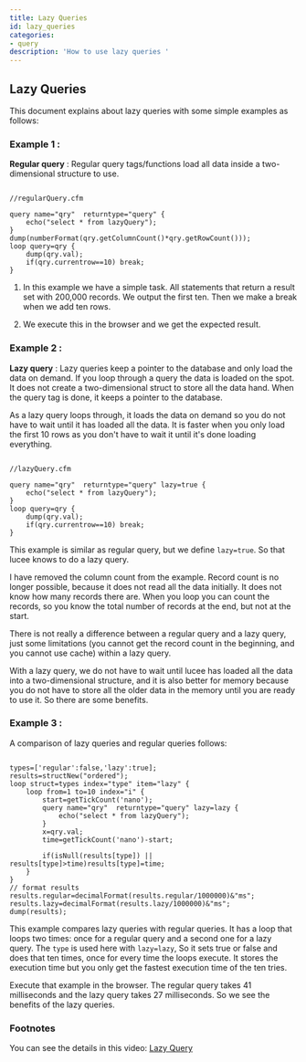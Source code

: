 ```yaml
---
title: Lazy Queries
id: lazy_queries
categories:
- query
description: 'How to use lazy queries '
---
```


## Lazy Queries ##

This document explains about lazy queries with some simple examples as follows:

### Example 1 : ###

**Regular query** : Regular query tags/functions load all data inside a two-dimensional structure to use.

```luceescript

//regularQuery.cfm

query name="qry"  returntype="query" {
	echo("select * from lazyQuery");
}
dump(numberFormat(qry.getColumnCount()*qry.getRowCount()));
loop query=qry {
	dump(qry.val);
	if(qry.currentrow==10) break;
}
```

1) In this example we have a simple task. All statements that return a result set with 200,000 records. We output the first ten. Then we make a break when we add ten rows.

2) We execute this in the browser and we get the expected result.

### Example 2 : ###

**Lazy query** : Lazy queries keep a pointer to the database and only load the data on demand. If you loop through a query the data is loaded on the spot. It does not create a two-dimensional struct to store all the data hand. When the query tag is done, it keeps a pointer to the database.

As a lazy query loops through, it loads the data on demand so you do not have to wait until it has loaded all the data. It is faster when you only load the first 10 rows as you don't have to wait it until it's done loading everything.

```luceescript

//lazyQuery.cfm

query name="qry"  returntype="query" lazy=true {
	echo("select * from lazyQuery");
}
loop query=qry {
	dump(qry.val);
	if(qry.currentrow==10) break;
}

```

This example is similar as regular query, but we define ``lazy=true``. So that lucee knows to do a lazy query.

I have removed the column count from the example. Record count is no longer possible, because it does not read all the data initially. It does not know how many records there are. When you loop you can count the records, so you know the total number of records at the end, but not at the start.

There is not really a difference between a regular query and a lazy query, just some limitations (you cannot get the record count in the beginning, and you cannot use cache) within a lazy query.

With a lazy query, we do not have to wait until lucee has loaded all the data into a two-dimensional structure, and it is also better for memory because you do not have to store all the older data in the memory until you are ready to use it. So there are some benefits.

### Example 3 : ###

A comparison of lazy queries and regular queries follows:

```luceescript

types=['regular':false,'lazy':true];
results=structNew("ordered");
loop struct=types index="type" item="lazy" {
	loop from=1 to=10 index="i" {
		start=getTickCount('nano');
		query name="qry"  returntype="query" lazy=lazy {
			echo("select * from lazyQuery");
		}
		x=qry.val;
		time=getTickCount('nano')-start;
		
		if(isNull(results[type]) || results[type]>time)results[type]=time;
	}
}
// format results
results.regular=decimalFormat(results.regular/1000000)&"ms";
results.lazy=decimalFormat(results.lazy/1000000)&"ms";
dump(results);
```

This example compares lazy queries with regular queries. It has a loop that loops two times: once for a regular query and a second one for a lazy query. The ``type`` is used here with ``lazy=lazy``, So it sets true or false and does that ten times, once for every time the loops execute. It stores the execution time but you only get the fastest execution time of the ten tries.

Execute that example in the browser. The regular query takes 41 milliseconds and the lazy query takes 27 milliseconds. So we see the benefits of the lazy queries.

### Footnotes ###

You can see the details in this video:
[Lazy Query](https://youtu.be/X8_TB1py8n0)
